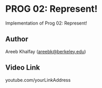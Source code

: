 # PROG 02: Represent!

Implementation of Prog 02: Represent!

## Author

Areeb Khalfay (areebk@berkeley.edu)

## Video Link

youtube.com/yourLinkAddress

